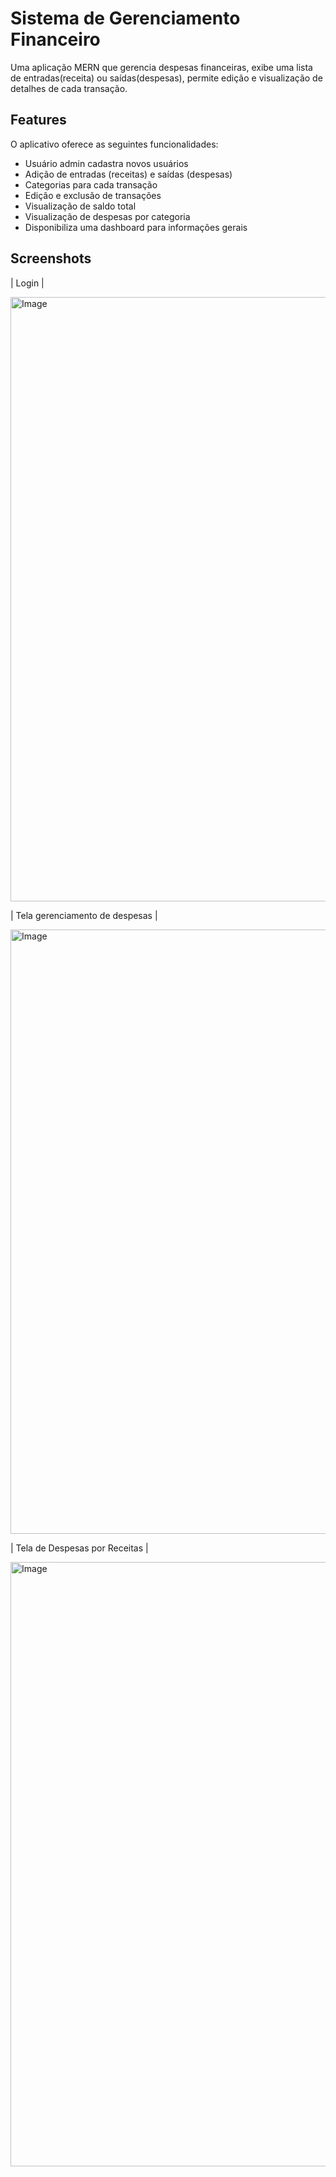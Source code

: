 # Sistema de Gerenciamento Financeiro

Uma aplicação MERN que gerencia despesas financeiras, exibe uma lista de entradas(receita) ou saídas(despesas), permite edição e visualização de detalhes de cada transação.


## Features

O aplicativo oferece as seguintes funcionalidades:

* Usuário admin cadastra novos usuários
* Adição de entradas (receitas) e saídas (despesas)
* Categorias para cada transação
* Edição e exclusão de transações
* Visualização de saldo total
* Visualização de despesas por categoria
* Disponibiliza uma dashboard para informações gerais
    


## Screenshots

| Login |

<img width="1868" height="967" alt="Image" src="https://github.com/user-attachments/assets/fc6a0dba-f15e-4dfd-b9c5-425b34df39bb" />
 

| Tela gerenciamento de despesas | 

<img width="1868" height="967" alt="Image" src="https://github.com/user-attachments/assets/9f857fe2-75f1-4342-b48e-a0701a18d6c2" />


| Tela de Despesas por Receitas |   

<img width="1868" height="967" alt="Image" src="https://github.com/user-attachments/assets/11d25463-242c-473e-bf22-0089754d2041" />

